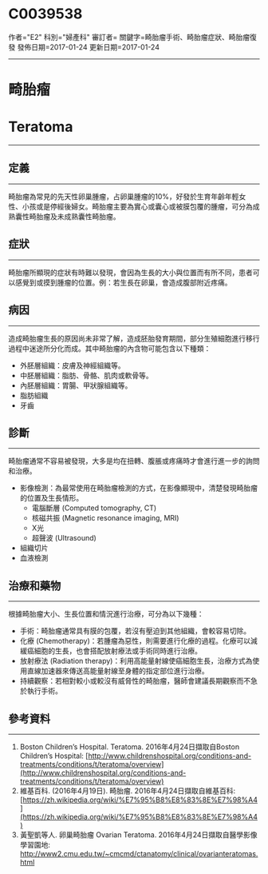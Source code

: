 # C0039538
作者="E2"
科別="婦產科"
審訂者=
關鍵字=畸胎瘤手術、畸胎瘤症狀、畸胎瘤復發
發佈日期=2017-01-24
更新日期=2017-01-24

----------
# 畸胎瘤 
# Teratoma
----------
## 定義
----------

畸胎瘤為常見的先天性卵巢腫瘤，占卵巢腫瘤的10%，好發於生育年齡年輕女性、小孩或是停經後婦女。畸胎瘤主要為實心或囊心或被膜包覆的腫瘤，可分為成熟囊性畸胎瘤及未成熟囊性畸胎瘤。 

## 症狀
----------

畸胎瘤所顯現的症狀有時難以發現，會因為生長的大小與位置而有所不同，患者可以感覺到或摸到腫瘤的位置。例：若生長在卵巢，會造成腹部附近疼痛。 

## 病因
----------

造成畸胎瘤生長的原因尚未非常了解，造成胚胎發育期間，部分生殖細胞進行移行過程中迷途所分化而成。其中畸胎瘤的內含物可能包含以下種類：

- 外胚層組織：皮膚及神經組織等。
- 中胚層組織：脂肪、骨骼、肌肉或軟骨等。
- 內胚層組織：胃腸、甲狀腺組織等。
- 脂肪組織
- 牙齒 
## 診斷
----------

畸胎瘤通常不容易被發現，大多是均在扭轉、腹脹或疼痛時才會進行進一步的詢問和治療。

- 影像檢測：為最常使用在畸胎瘤檢測的方式，在影像顯現中，清楚發現畸胎瘤的位置及生長情形。
  - 電腦斷層 (Computed tomography, CT)
  - 核磁共振 (Magnetic resonance imaging, MRI)
  - X光
  - 超聲波 (Ultrasound)
- 組織切片
- 血液檢測
## 治療和藥物
----------

根據畸胎瘤大小、生長位置和情況進行治療，可分為以下幾種： 

- 手術：畸胎瘤通常具有膜的包覆，若沒有壓迫到其他組織，會較容易切除。
- 化療 (Chemotherapy)：若腫瘤為惡性，則需要進行化療的過程。化療可以減緩癌細胞的生長，也會搭配放射療法或手術同時進行治療。
- 放射療法 (Radiation therapy)：利用高能量射線使癌細胞生長，治療方式為使用直線加速器來傳送高能量射線至身體的指定部位進行治療。
- 持續觀察：若相對較小或較沒有威脅性的畸胎瘤，醫師會建議長期觀察而不急於執行手術。 
## 參考資料
----------
1. Boston Children’s Hospital.  Teratoma. 2016年4月24日擷取自Boston Children’s Hospital:
  [http://www.childrenshospital.org/conditions-and-treatments/conditions/t/teratoma/overview](http://www.childrenshospital.org/conditions-and-treatments/conditions/t/teratoma/overview)
2. 維基百科. (2016年4月19日). 畸胎瘤. 2016年4月24日擷取自維基百科:
  [https://zh.wikipedia.org/wiki/%E7%95%B8%E8%83%8E%E7%98%A4](https://zh.wikipedia.org/wiki/%E7%95%B8%E8%83%8E%E7%98%A4)
3. 黃聖凱等人. 卵巢畸胎瘤 Ovarian Teratoma. 2016年4月24日擷取自醫學影像學習園地:
  http://www2.cmu.edu.tw/~cmcmd/ctanatomy/clinical/ovarianteratomas.html

